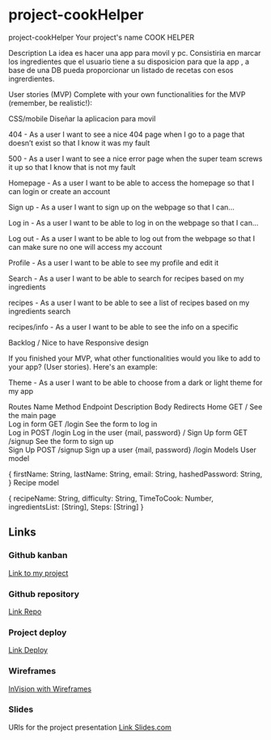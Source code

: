 # project-cookHelper

project-cookHelper
Your project's name
COOK HELPER

Description
La idea es hacer una app para movil y pc. Consistiria en marcar los ingredientes que el usuario tiene a su disposicion para que la app , a base de una DB pueda proporcionar un listado de recetas con esos ingrerdientes.

User stories (MVP)
Complete with your own functionalities for the MVP (remember, be realistic!):

CSS/mobile Diseñar la aplicacion para movil

404 - As a user I want to see a nice 404 page when I go to a page that doesn’t exist so that I know it was my fault

500 - As a user I want to see a nice error page when the super team screws it up so that I know that is not my fault

Homepage - As a user I want to be able to access the homepage so that I can login or create an account

Sign up - As a user I want to sign up on the webpage so that I can...

Log in - As a user I want to be able to log in on the webpage so that I can...

Log out - As a user I want to be able to log out from the webpage so that I can make sure no one will access my account

Profile - As a user I want to be able to see my profile and edit it

Search - As a user I want to be able to search for recipes based on my ingredients

recipes - As a user I want to be able to see a list of recipes based on my ingredients search

recipes/info - As a user I want to be able to see the info on a specific

Backlog / Nice to have
Responsive design

If you finished your MVP, what other functionalities would you like to add to your app? (User stories). Here's an example:

Theme - As a user I want to be able to choose from a dark or light theme for my app

Routes
Name	Method	Endpoint	Description	Body	Redirects
Home	GET	/	See the main page		
Log in form	GET	/login	See the form to log in		
Log in	POST	/login	Log in the user	{mail, password}	/
Sign Up form	GET	/signup	See the form to sign up		
Sign Up	POST	/signup	Sign up a user	{mail, password}	/login
Models
User model

{
    firstName: String,
    lastName: String,
    email: String,
    hashedPassword: String,
}
Recipe model

{
    recipeName: String,
    difficulty: String,
    TimeToCook: Number,
    ingredientsList: [String],
    Steps: [String]
}

## Links

### Github kanban

[Link to my project]()

### Github repository

[Link Repo]()

### Project deploy

[Link Deploy]()

### Wireframes

[InVision with Wireframes]()

### Slides

URls for the project presentation
[Link Slides.com]()
